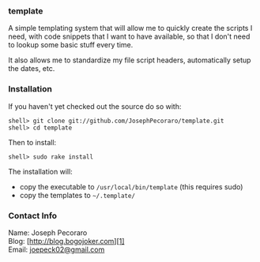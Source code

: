 ### template

A simple templating system that will allow me to quickly create
the scripts I need, with code snippets that I want to have available,
so that I don't need to lookup some basic stuff every time.

It also allows me to standardize my file script headers, automatically
setup the dates, etc.

### Installation

If you haven't yet checked out the source do so with:

    shell> git clone git://github.com/JosephPecoraro/template.git
    shell> cd template

Then to install:

    shell> sudo rake install

The installation will:

  * copy the executable to `/usr/local/bin/template` (this requires sudo)
  * copy the templates to `~/.template/`

### Contact Info

Name: Joseph Pecoraro  
Blog: [http://blog.bogojoker.com][1]  
Email: [joepeck02@gmail.com][2]

[1]: http://blog.bogojoker.com "Joseph Pecoraro's Blog"
[2]: mailto:joepeck02@gmail.com "Joseph Pecoraro's Email"

